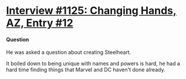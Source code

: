 # [Interview #1125: Changing Hands, AZ, Entry #12](https://www.theoryland.com/intvmain.php?i=1125#12)

#### Question

He was asked a question about creating Steelheart.

It boiled down to being unique with names and powers is hard, he had a hard time finding things that Marvel and DC haven't done already.

